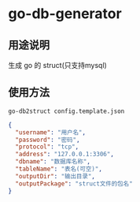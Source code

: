 # go-db-generator

## 用途说明

生成 go 的 struct(只支持mysql)

## 使用方法
```shell script
go-db2struct config.template.json
```

```json
{
  "username": "用户名",
  "password": "密码",
  "protocol": "tcp",
  "address": "127.0.0.1:3306",
  "dbname": "数据库名称",
  "tableName": "表名(可空)",
  "outputDir": "输出目录",
  "outputPackage": "struct文件的包名"
}
```